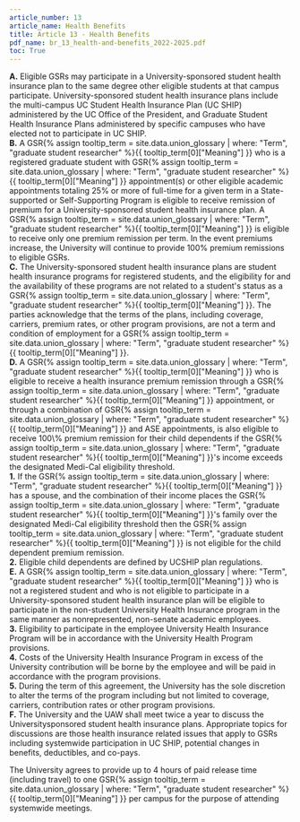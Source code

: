 ```yaml
---
article_number: 13
article_name: Health Benefits
title: Article 13 - Health Benefits
pdf_name: br_13_health-and-benefits_2022-2025.pdf
toc: True
---
```



<div class="lvl1"><b>A.</b> Eligible GSRs may participate in a University-sponsored student health insurance plan to the same degree other eligible students at that campus participate. University-sponsored student health insurance plans include the multi-campus UC Student Health Insurance Plan (UC SHIP) administered by the UC Office of the President, and Graduate Student Health Insurance Plans administered by specific campuses who have elected not to participate in UC SHIP.</div>
<div class="lvl1"><b>B.</b> A <span class="tooltip">GSR<span class="tooltip-text">{% assign tooltip_term = site.data.union_glossary | where: "Term", "graduate student researcher" %}{{ tooltip_term[0]["Meaning"] }}</span></span> who is a registered graduate student with <span class="tooltip">GSR<span class="tooltip-text">{% assign tooltip_term = site.data.union_glossary | where: "Term", "graduate student researcher" %}{{ tooltip_term[0]["Meaning"] }}</span></span> appointment(s) or other eligible academic appointments totaling 25% or more of full-time for a given term in a State-supported or Self-Supporting Program is eligible to receive remission of premium for a University-sponsored student health insurance plan. A <span class="tooltip">GSR<span class="tooltip-text">{% assign tooltip_term = site.data.union_glossary | where: "Term", "graduate student researcher" %}{{ tooltip_term[0]["Meaning"] }}</span></span> is eligible to receive only one premium remission per term. In the event premiums increase, the University will continue to provide 100% premium remissions to eligible GSRs.</div>
<div class="lvl1"><b>C.</b> The University-sponsored student health insurance plans are student health insurance programs for registered students, and the eligibility for and the availability of these programs are not related to a student's status as a <span class="tooltip">GSR<span class="tooltip-text">{% assign tooltip_term = site.data.union_glossary | where: "Term", "graduate student researcher" %}{{ tooltip_term[0]["Meaning"] }}</span></span>. The parties acknowledge that the terms of the plans, including coverage, carriers, premium rates, or other program provisions, are not a term and condition of employment for a <span class="tooltip">GSR<span class="tooltip-text">{% assign tooltip_term = site.data.union_glossary | where: "Term", "graduate student researcher" %}{{ tooltip_term[0]["Meaning"] }}</span></span>.</div>
<div class="lvl1"><b>D.</b> A <span class="tooltip">GSR<span class="tooltip-text">{% assign tooltip_term = site.data.union_glossary | where: "Term", "graduate student researcher" %}{{ tooltip_term[0]["Meaning"] }}</span></span> who is eligible to receive a health insurance premium remission through a <span class="tooltip">GSR<span class="tooltip-text">{% assign tooltip_term = site.data.union_glossary | where: "Term", "graduate student researcher" %}{{ tooltip_term[0]["Meaning"] }}</span></span> appointment, or through a combination of <span class="tooltip">GSR<span class="tooltip-text">{% assign tooltip_term = site.data.union_glossary | where: "Term", "graduate student researcher" %}{{ tooltip_term[0]["Meaning"] }}</span></span> and ASE appointments, is also eligible to receive 100\% premium remission for their child dependents if the <span class="tooltip">GSR<span class="tooltip-text">{% assign tooltip_term = site.data.union_glossary | where: "Term", "graduate student researcher" %}{{ tooltip_term[0]["Meaning"] }}</span></span>'s income exceeds the designated Medi-Cal eligibility threshold.</div>

<div class="lvl2"><b>1.</b> If the <span class="tooltip">GSR<span class="tooltip-text">{% assign tooltip_term = site.data.union_glossary | where: "Term", "graduate student researcher" %}{{ tooltip_term[0]["Meaning"] }}</span></span> has a spouse, and the combination of their income places the <span class="tooltip">GSR<span class="tooltip-text">{% assign tooltip_term = site.data.union_glossary | where: "Term", "graduate student researcher" %}{{ tooltip_term[0]["Meaning"] }}</span></span>'s family over the designated Medi-Cal eligibility threshold then the <span class="tooltip">GSR<span class="tooltip-text">{% assign tooltip_term = site.data.union_glossary | where: "Term", "graduate student researcher" %}{{ tooltip_term[0]["Meaning"] }}</span></span> is not eligible for the child dependent premium remission.</div>
<div class="lvl2"><b>2.</b> Eligible child dependents are defined by UCSHIP plan regulations.</div>
<div class="lvl1"><b>E.</b> A <span class="tooltip">GSR<span class="tooltip-text">{% assign tooltip_term = site.data.union_glossary | where: "Term", "graduate student researcher" %}{{ tooltip_term[0]["Meaning"] }}</span></span> who is not a registered student and who is not eligible to participate in a University-sponsored student health insurance plan will be eligible to participate in the non-student University Health Insurance program in the same manner as nonrepresented, non-senate academic employees.</div>
<div class="lvl2"><b>3.</b> Eligibility to participate in the employee University Health Insurance Program will be in accordance with the University Health Program</div>
provisions.
<div class="lvl2"><b>4.</b> Costs of the University Health Insurance Program in excess of the University contribution will be borne by the employee and will be paid in accordance with the program provisions.</div>
<div class="lvl2"><b>5.</b> During the term of this agreement, the University has the sole discretion to alter the terms of the program including but not limited to coverage, carriers, contribution rates or other program provisions.</div>
<div class="lvl1"><b>F.</b> The University and the UAW shall meet twice a year to discuss the Universitysponsored student health insurance plans. Appropriate topics for discussions are those health insurance related issues that apply to GSRs including systemwide participation in UC SHIP, potential changes in benefits, deductibles, and co-pays.</div>

The University agrees to provide up to 4 hours of paid release time (including travel) to one <span class="tooltip">GSR<span class="tooltip-text">{% assign tooltip_term = site.data.union_glossary | where: "Term", "graduate student researcher" %}{{ tooltip_term[0]["Meaning"] }}</span></span> per campus for the purpose of attending systemwide meetings.

